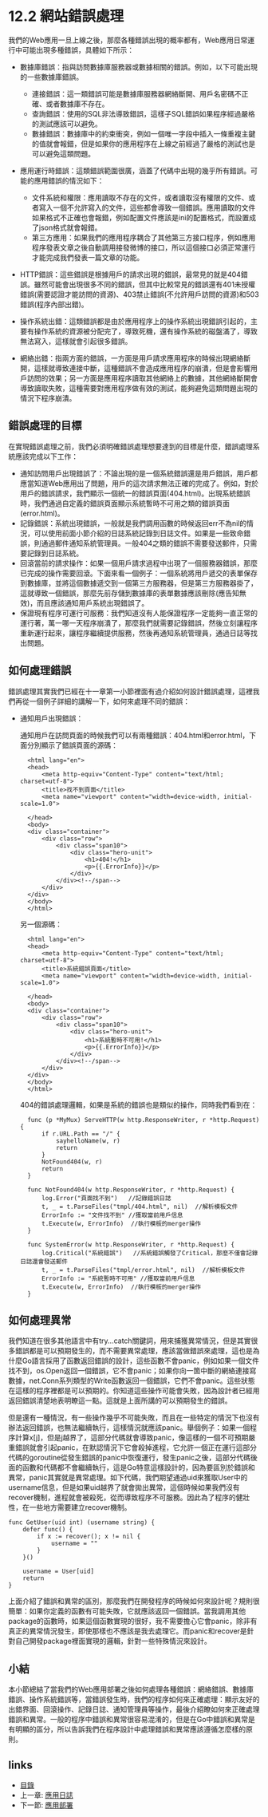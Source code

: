 <!-- {% raw %} -->
# 12.2 網站錯誤處理
我們的Web應用一旦上線之後，那麼各種錯誤出現的概率都有，Web應用日常運行中可能出現多種錯誤，具體如下所示：

- 數據庫錯誤：指與訪問數據庫服務器或數據相關的錯誤。例如，以下可能出現的一些數據庫錯誤。

	- 連接錯誤：這一類錯誤可能是數據庫服務器網絡斷開、用戶名密碼不正確、或者數據庫不存在。
	- 查詢錯誤：使用的SQL非法導致錯誤，這樣子SQL錯誤如果程序經過嚴格的測試應該可以避免。
	- 數據錯誤：數據庫中的約束衝突，例如一個唯一字段中插入一條重複主鍵的值就會報錯，但是如果你的應用程序在上線之前經過了嚴格的測試也是可以避免這類問題。
- 應用運行時錯誤：這類錯誤範圍很廣，涵蓋了代碼中出現的幾乎所有錯誤。可能的應用錯誤的情況如下：

	- 文件系統和權限：應用讀取不存在的文件，或者讀取沒有權限的文件、或者寫入一個不允許寫入的文件，這些都會導致一個錯誤。應用讀取的文件如果格式不正確也會報錯，例如配置文件應該是ini的配置格式，而設置成了json格式就會報錯。
	- 第三方應用：如果我們的應用程序耦合了其他第三方接口程序，例如應用程序發表文章之後自動調用接發微博的接口，所以這個接口必須正常運行才能完成我們發表一篇文章的功能。

- HTTP錯誤：這些錯誤是根據用戶的請求出現的錯誤，最常見的就是404錯誤。雖然可能會出現很多不同的錯誤，但其中比較常見的錯誤還有401未授權錯誤(需要認證才能訪問的資源)、403禁止錯誤(不允許用戶訪問的資源)和503錯誤(程序內部出錯)。
- 操作系統出錯：這類錯誤都是由於應用程序上的操作系統出現錯誤引起的，主要有操作系統的資源被分配完了，導致死機，還有操作系統的磁盤滿了，導致無法寫入，這樣就會引起很多錯誤。
- 網絡出錯：指兩方面的錯誤，一方面是用戶請求應用程序的時候出現網絡斷開，這樣就導致連接中斷，這種錯誤不會造成應用程序的崩潰，但是會影響用戶訪問的效果；另一方面是應用程序讀取其他網絡上的數據，其他網絡斷開會導致讀取失敗，這種需要對應用程序做有效的測試，能夠避免這類問題出現的情況下程序崩潰。

## 錯誤處理的目標
在實現錯誤處理之前，我們必須明確錯誤處理想要達到的目標是什麼，錯誤處理系統應該完成以下工作：

- 通知訪問用戶出現錯誤了：不論出現的是一個系統錯誤還是用戶錯誤，用戶都應當知道Web應用出了問題，用戶的這次請求無法正確的完成了。例如，對於用戶的錯誤請求，我們顯示一個統一的錯誤頁面(404.html)。出現系統錯誤時，我們通過自定義的錯誤頁面顯示系統暫時不可用之類的錯誤頁面(error.html)。
- 記錄錯誤：系統出現錯誤，一般就是我們調用函數的時候返回err不為nil的情況，可以使用前面小節介紹的日誌系統記錄到日誌文件。如果是一些致命錯誤，則通過郵件通知系統管理員。一般404之類的錯誤不需要發送郵件，只需要記錄到日誌系統。
- 回滾當前的請求操作：如果一個用戶請求過程中出現了一個服務器錯誤，那麼已完成的操作需要回滾。下面來看一個例子：一個系統將用戶遞交的表單保存到數據庫，並將這個數據遞交到一個第三方服務器，但是第三方服務器掛了，這就導致一個錯誤，那麼先前存儲到數據庫的表單數據應該刪除(應告知無效)，而且應該通知用戶系統出現錯誤了。
- 保證現有程序可運行可服務：我們知道沒有人能保證程序一定能夠一直正常的運行著，萬一哪一天程序崩潰了，那麼我們就需要記錄錯誤，然後立刻讓程序重新運行起來，讓程序繼續提供服務，然後再通知系統管理員，通過日誌等找出問題。

## 如何處理錯誤
錯誤處理其實我們已經在十一章第一小節裡面有過介紹如何設計錯誤處理，這裡我們再從一個例子詳細的講解一下，如何來處理不同的錯誤：

- 通知用戶出現錯誤：

	通知用戶在訪問頁面的時候我們可以有兩種錯誤：404.html和error.html，下面分別顯示了錯誤頁面的源碼：

		<html lang="en">
		<head>
		    <meta http-equiv="Content-Type" content="text/html; charset=utf-8">
		    <title>找不到頁面</title>
		    <meta name="viewport" content="width=device-width, initial-scale=1.0">

		</head>
		<body>
		<div class="container">
		    <div class="row">
		        <div class="span10">
		            <div class="hero-unit">
		                <h1>404!</h1>
		                <p>{{.ErrorInfo}}</p>
		            </div>
		        </div><!--/span-->
		    </div>
		</div>
		</body>
		</html>
	另一個源碼：

		<html lang="en">
		<head>
		    <meta http-equiv="Content-Type" content="text/html; charset=utf-8">
		    <title>系統錯誤頁面</title>
		    <meta name="viewport" content="width=device-width, initial-scale=1.0">

		</head>
		<body>
		<div class="container">
		    <div class="row">
		        <div class="span10">
		            <div class="hero-unit">
		                <h1>系統暫時不可用!</h1>
		                <p>{{.ErrorInfo}}</p>
		            </div>
		        </div><!--/span-->
		    </div>
		</div>
		</body>
		</html>

	404的錯誤處理邏輯，如果是系統的錯誤也是類似的操作，同時我們看到在：

		func (p *MyMux) ServeHTTP(w http.ResponseWriter, r *http.Request) {
		    if r.URL.Path == "/" {
		        sayhelloName(w, r)
		        return
		    }
		    NotFound404(w, r)
		    return
		}

		func NotFound404(w http.ResponseWriter, r *http.Request) {
			log.Error("頁面找不到")   //記錄錯誤日誌
			t, _ = t.ParseFiles("tmpl/404.html", nil)  //解析模板文件
	    	ErrorInfo := "文件找不到" //獲取當前用戶信息
	    	t.Execute(w, ErrorInfo)  //執行模板的merger操作
		}

		func SystemError(w http.ResponseWriter, r *http.Request) {
			log.Critical("系統錯誤")   //系統錯誤觸發了Critical，那麼不僅會記錄日誌還會發送郵件
			t, _ = t.ParseFiles("tmpl/error.html", nil)  //解析模板文件
	    	ErrorInfo := "系統暫時不可用" //獲取當前用戶信息
	    	t.Execute(w, ErrorInfo)  //執行模板的merger操作
		}

## 如何處理異常
我們知道在很多其他語言中有try...catch關鍵詞，用來捕獲異常情況，但是其實很多錯誤都是可以預期發生的，而不需要異常處理，應該當做錯誤來處理，這也是為什麼Go語言採用了函數返回錯誤的設計，這些函數不會panic，例如如果一個文件找不到，os.Open返回一個錯誤，它不會panic；如果你向一箇中斷的網絡連接寫數據，net.Conn系列類型的Write函數返回一個錯誤，它們不會panic。這些狀態在這樣的程序裡都是可以預期的。你知道這些操作可能會失敗，因為設計者已經用返回錯誤清楚地表明瞭這一點。這就是上面所講的可以預期發生的錯誤。

但是還有一種情況，有一些操作幾乎不可能失敗，而且在一些特定的情況下也沒有辦法返回錯誤，也無法繼續執行，這樣情況就應該panic。舉個例子：如果一個程序計算x[j]，但是j越界了，這部分代碼就會導致panic，像這樣的一個不可預期嚴重錯誤就會引起panic，在默認情況下它會殺掉進程，它允許一個正在運行這部分代碼的goroutine從發生錯誤的panic中恢復運行，發生panic之後，這部分代碼後面的函數和代碼都不會繼續執行，這是Go特意這樣設計的，因為要區別於錯誤和異常，panic其實就是異常處理。如下代碼，我們期望通過uid來獲取User中的username信息，但是如果uid越界了就會拋出異常，這個時候如果我們沒有recover機制，進程就會被殺死，從而導致程序不可服務。因此為了程序的健壯性，在一些地方需要建立recover機制。

	func GetUser(uid int) (username string) {
		defer func() {
			if x := recover(); x != nil {
				username = ""
			}
		}()

		username = User[uid]
		return
	}

上面介紹了錯誤和異常的區別，那麼我們在開發程序的時候如何來設計呢？規則很簡單：如果你定義的函數有可能失敗，它就應該返回一個錯誤。當我調用其他package的函數時，如果這個函數實現的很好，我不需要擔心它會panic，除非有真正的異常情況發生，即使那樣也不應該是我去處理它。而panic和recover是針對自己開發package裡面實現的邏輯，針對一些特殊情況來設計。

## 小結
本小節總結了當我們的Web應用部署之後如何處理各種錯誤：網絡錯誤、數據庫錯誤、操作系統錯誤等，當錯誤發生時，我們的程序如何來正確處理：顯示友好的出錯界面、回滾操作、記錄日誌、通知管理員等操作，最後介紹瞭如何來正確處理錯誤和異常。一般的程序中錯誤和異常很容易混淆的，但是在Go中錯誤和異常是有明顯的區分，所以告訴我們在程序設計中處理錯誤和異常應該遵循怎麼樣的原則。
## links
   * [目錄](<preface.md>)
   * 上一章: [應用日誌](<12.1.md>)
   * 下一節: [應用部署](<12.3.md>)
<!-- {% endraw %} -->
